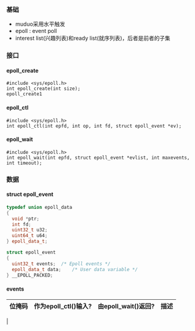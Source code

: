 ### 基础
- muduo采用水平触发
- epoll : event poll
- interest list(兴趣列表)和ready list(就序列表)，后者是前者的子集
### 接口
#### epoll_create
```
#include <sys/epoll.h>
int epoll_create(int size);
epoll_create1
```

#### epoll_ctl
```
#include <sys/epoll.h>
int epoll_ctl(int epfd, int op, int fd, struct epoll_event *ev);
```

#### epoll_wait
```
#include <sys/epoll.h>
int epoll_wait(int epfd, struct epoll_event *evlist, int maxevents, int timeout);
```

### 数据
#### struct epoll_event
```c++
typedef union epoll_data
{
  void *ptr;
  int fd;
  uint32_t u32;
  uint64_t u64;
} epoll_data_t;

struct epoll_event
{
  uint32_t events;	/* Epoll events */
  epoll_data_t data;	/* User data variable */
} __EPOLL_PACKED;
```

#### events
| 位掩码 | 作为epoll_ctl()输入? | 由epoll_wait()返回? | 描述 |
| ---- | -------------------:| :----------------: | :--: |
| 